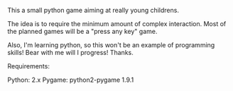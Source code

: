 This a small python game aiming at really young childrens.

The idea is to require the minimum amount of complex interaction. Most of the planned games will be a "press any key" game.

Also, I'm learning python, so this won't be an example of programming skills! Bear with me will I progress! Thanks.

Requirements:

Python: 2.x
Pygame: python2-pygame 1.9.1
